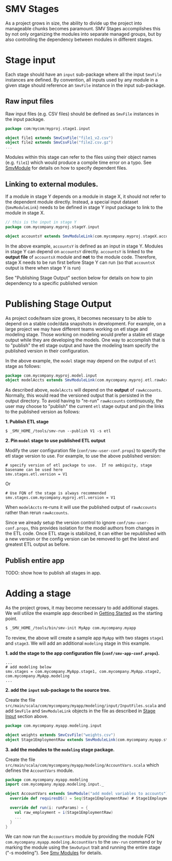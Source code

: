 # SMV Stages

As a project grows in size, the ability to divide up the project into manageable chunks becomes paramount.
SMV Stages accomplishes this by not only organizing the modules into separate managed groups,
but by also controlling the dependency between modules in different stages.

# Stage input
Each stage should have an `input` sub-package where all the input `SmvFile` instances are defined.
By convention, all inputs used by any module in a given stage should reference an `SmvFile` instance in the input sub-package.

## Raw input files
Raw input files (e.g. CSV files) should be defined as `SmvFile` instances in the input package.

```scala
package com/mycom/myproj.stage1.input

object file1 extends SmvCsvFile("file1_v2.csv")
object file2 extends SmvCsvFile("file2.csv.gz")
...
```

Modules within this stage can refer to the files using their object names (e.g. `file1`) which would produce a compile time error on a typo.
See [SmvModule](smv_module.md) for details on how to specify dependent files.

## Linking to external modules.

If a module in stage Y depends on a module in stage X, it should not refer to the dependent module directly.
Instead, a special input dataset (`SmvModuleLink`) needs to be defined in stage Y input package to link to the module in stage X.

```scala
// this is the input in stage Y
package com.mycompany.myproj.stageY.input

object accountsY extends SmvModuleLink(com.mycompany.myproj.stageX.accountsX)
```

In the above example, `accountsY` is defined as an input in stage Y. Modules in stage Y can depend on `accountsY` directly. `accountsY` is linked to the **output file** of `accountsX` module and **not** to the module code. Therefore, stage X needs to be run first before Stage Y can run (so that `accountsX` output is there when stage Y is run)

See "Publishing Stage Output" section below for details on how to pin dependency to a specific published version

# Publishing Stage Output

As project code/team size grows, it becomes necessary to be able to depend on a stable code/data snapshots in development.
For example, on a large project we may have different teams working on etl stage and modeling stage.
Those working on modeling would prefer a stable etl stage output while they are developing the models.
One way to accomplish that is to "publish" the etl stage output and have the modeling team specify the published version in their configuration.

In the above example, the `model` stage may depend on the output of `etl` stage as follows:

```scala
package com.mycompany.myproj.model.input
object modelAccts extends SmvModuleLink(com.mycompany.myproj.etl.rawAccounts)
```

As described above, `modelAccts` will depend on the **output** of `rawAccounts`.  Normally, this would read the versioned output that is persisted in the output directory.
To avoid having to "re-run" `rawAccounts` continuously, the user may choose to "publish" the current `etl` stage output and pin the links to the published version as follows:

**1. Publish ETL stage**

```shell
$ _SMV_HOME_/tools/smv-run --publish V1 -s etl
```

**2. Pin `model` stage to use published ETL output**

Modify the user configuration file (`conf/smv-user-conf.props`) to specify the etl stage version to use.  For example, to use the above published version:
```
# specify version of etl package to use.  If no ambiguity, stage basename can be used here
smv.stages.etl.version = V1
```
Or
```
# Use FQN of the stage is always recommended
smv.stages.com.mycompany.myproj.etl.version = V1
```

When `modelAccts` re-runs it will use the published output of `rawAccounts` rather than rerun `rawAccounts`.

Since we already setup the version control to ignore `conf/smv-user-conf.props`,
this provides isolation for the model authors from changes in the ETL code.  Once ETL stage is stabilized, it can either be republished with a new version or the config version can be removed to get the latest and greatest ETL output as before.

## Publish entire app

TODO: show how to publish all stages in app.

# Adding a stage
As the project grows, it may become necessary to add additional stages.
We will utilize the example app described in [Getting Started](getting_started.md) as the starting point.

```bash
$ _SMV_HOME_/tools/bin/smv-init MyApp com.mycompany.myapp
```

To review, the above will create a sample app `MyApp` with two stages `stage1` and `stage3`. We will add an additional `modeling` stage in this example.

**1. add the stage to the app configuration file (`conf/smv-app-conf.props`).**

```
...
# add modeling below
smv.stages = com.mycompany.MyApp.stage1, com.mycompany.MyApp.stage2, com.mycompany.MyApp.modeling
...
```

**2. add the `input` sub-package to the source tree.**

Create the file `src/main/scala/com/mycompany/myapp/modeling/input/InputFiles.scala` and add `SmvFile` and `SmvModuleLink` objects
in the file as described in [Stage Input](#stage-input) section above.

```scala
package com.mycompany.myapp.modeling.input

object weights extends SmvCsvFile("weights.csv")
object Stage1EmploymentRaw extends SmvModuleLink(com.mycompany.myapp.stage1.EmploymentRaw)
```

**3. add the modules to the `modeling` stage package.**

Create the file `src/main/scala/com/mycompany/myapp/modeling/AccountVars.scala` which defines the `AccountVars` module.

```scala
package com.mycompany.myapp.modeling
import com.mycompany.myapp.modeling.input._

object AccountVars extends SmvModule("add model variables to accounts") {
  override def requiresDS() = Seq(Stage1EmploymentRaw) # Stage1EmploymentRaw is defined in modeling.input

  override def run(i: runParams) = {
    val raw_employment = i(Stage1EmploymentRaw)
    ...
  }
}
```

We can now run the `AccountVars` module by providing the module FQN `com.mycompany.myapp.modeling.AccountVars` to the `smv-run` command
or by marking the module using the `SmvOutput` trait and running the entire stage ("-s modeling").
See [Smv Modules](smv_module.md) for details.
